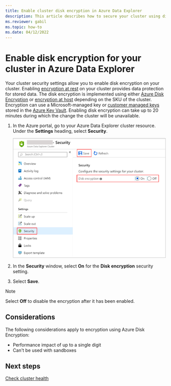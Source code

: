 ```yaml
---
title: Enable cluster disk encryption in Azure Data Explorer
description: This article describes how to secure your cluster using disk encryption in Azure Data Explorer within the Azure portal.
ms.reviewer: gabil
ms.topic: how-to
ms.date: 04/12/2022
---
```


# Enable disk encryption for your cluster in Azure Data Explorer

Your cluster security settings allow you to enable disk encryption on your cluster. Enabling [encryption at rest](/azure/security/fundamentals/encryption-atrest) on your cluster provides data protection for stored data. The disk encryption is implemented using either [Azure Disk Encryption](/azure/security/azure-security-disk-encryption-overview) or [encryption at host](/azure/virtual-machines/disks-enable-host-based-encryption-portal) depending on the SKU of the cluster. Encryption can use a Microsoft-managed key or [customer managed keys](/azure/key-vault/general/basic-concepts.md) stored in the [Azure Key Vault](/azure/key-vault/). Enabling disk encryption can take up to 20 minutes during which the change the cluster will be unavailable.

1. In the Azure portal, go to your Azure Data Explorer cluster resource. Under the **Settings** heading, select **Security**.

    ![Turn on encryption at rest.](media/manage-cluster-security/security-encryption-at-rest.png)

1. In the **Security** window, select **On** for the **Disk encryption** security setting.

1. Select **Save**.

> [!NOTE]
> Select **Off** to disable the encryption after it has been enabled.

## Considerations

The following considerations apply to encryption using Azure Disk Encryption:

* Performance impact of up to a single digit
* Can't be used with sandboxes

## Next steps

[Check cluster health](check-cluster-health.md)
